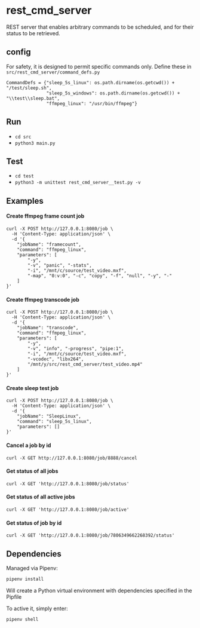 # rest_cmd_server
REST server that enables arbitrary commands to be scheduled, and for their status to be retrieved.

## config
For safety, it is designed to permit specific commands only.  Define these in `src/rest_cmd_server/command_defs.py`
```
CommandDefs = {"sleep_5s_linux": os.path.dirname(os.getcwd()) + "/test/sleep.sh",
               "sleep_5s_windows": os.path.dirname(os.getcwd()) + "\\test\\sleep.bat",
               "ffmpeg_linux": "/usr/bin/ffmpeg"}
``` 

## Run
+ `cd src`
+ `python3 main.py`


## Test
+ `cd test`
+ `python3 -m unittest rest_cmd_server__test.py -v`


## Examples
#### Create ffmpeg frame count job
```
curl -X POST http://127.0.0.1:8080/job \
  -H 'Content-Type: application/json' \
  -d '{
    "jobName": "framecount",
    "command": "ffmpeg_linux",
    "parameters": [
    	"-y",
    	"-v", "panic", "-stats",
    	"-i", "/mnt/c/source/test_video.mxf",
    	"-map", "0:v:0", "-c", "copy", "-f", "null", "-y", "-"
    ]
}'
```

#### Create ffmpeg transcode job
```
curl -X POST http://127.0.0.1:8080/job \
  -H 'Content-Type: application/json' \
  -d '{
    "jobName": "transcode",
    "command": "ffmpeg_linux",
    "parameters": [
    	"-y",
    	"-v", "info", "-progress", "pipe:1",
    	"-i", "/mnt/c/source/test_video.mxf",
    	"-vcodec", "libx264",
    	"/mnt/y/src/rest_cmd_server/test_video.mp4"
    ]
}'
```

#### Create sleep test job
```
curl -X POST http://127.0.0.1:8080/job \
  -H 'Content-Type: application/json' \
  -d '{
    "jobName": "SleepLinux",
    "command": "sleep_5s_linux",
    "parameters": []
}'
```

#### Cancel a job by id
```
curl -X GET http://127.0.0.1:8080/job/8888/cancel
``` 

#### Get status of all jobs
```
curl -X GET 'http://127.0.0.1:8080/job/status'
``` 

#### Get status of all active jobs
```
curl -X GET 'http://127.0.0.1:8080/job/active'
``` 
#### Get status of job by id
```
curl -X GET 'http://127.0.0.1:8080/job/7806349662268392/status'
``` 



## Dependencies 

Managed via Pipenv:
```bash
pipenv install
```
Will create a Python virtual environment with dependencies specified in the Pipfile

To active it, simply enter:
```bash
pipenv shell
```
